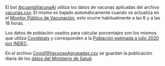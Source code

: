 El bot [@cuantaVacunaAr]  utiliza los datos de vacunas aplicadas del archivo [vacunas.csv](vacunas.csv). El mismo es bajado automáticamente cuando se actualiza en el [Monitor Público de Vacunación], esto ocurre habitualmente a las 6 y a las 18 horas.

Los datos de población usados para calcular porcentajes son los mismos que utiliza [Covidstats] y corresponden a la [Población estimada a julio 2020 por INDEC].

En el archivo [Covid19VacunasAgrupadas.csv](Covid19VacunasAgrupadas.csv) se guardan la publicación diaria de los [datos del Ministerio de Salud].

[@cuantaVacunaAr]: https://twitter.com/cuantaVacunaAr
[Monitor Público de Vacunación]: https://www.argentina.gob.ar/coronavirus/vacuna/aplicadas
[datos del Ministerio de Salud]: https://datos.gob.ar/dataset/salud-vacunas-contra-covid-19-dosis-aplicadas-republica-argentina
[Covidstats]: https://covidstats.com.ar/vacunados
[Población estimada a julio 2020 por INDEC]: https://www.indec.gob.ar/indec/web/Nivel4-Tema-2-24-85

